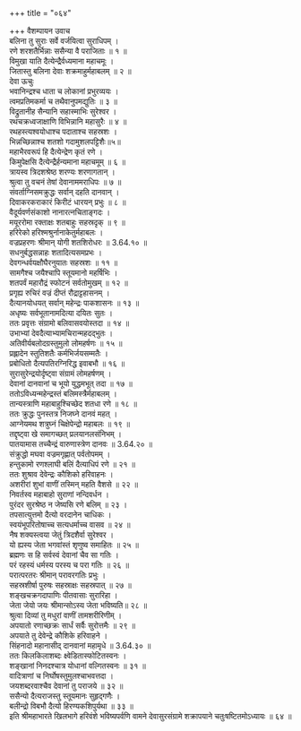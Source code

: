 +++
title = "०६४"

+++
वैशम्पायन उवाच  
बलिना तु सुराः सर्वे वर्जयित्वा सुराधिपम् ।  
रणे शरशतैर्भिन्नाः ससैन्या वै पराजिताः ॥ १ ॥  
विमुखा याति दैत्येन्द्रैर्वध्यमाना महाचमूः ।  
जितास्तु बलिना देवाः शक्रमाहुर्महाबलम् ॥ २ ॥  
देवा ऊचुः  
भवानिन्द्रश्च धाता च लोकानां प्रभुरव्ययः ।  
त्वमप्रतिमकर्मा च तथैवानुपमद्युतिः ॥ ३ ॥  
विद्रुतानीह सैन्यानि सहास्माभिः सुरेश्वर ।  
रथचक्रध्वजाक्षाणि विभिन्नानि महासुरैः ॥ ४ ॥  
रथहस्त्यश्वयोधाश्च पदाताश्च सहस्रशः ।  
भिन्नच्छिन्नाश्च शतशो गदामुशलपट्टिशैः॥५॥  
महाभैरवरूपं हि दैत्येन्द्रेण कृतं रणे ।  
किमुपेक्षसि दैत्येन्द्रैर्हन्यमाना महाचमूम् ॥ ६ ॥  
त्रायस्व त्रिदशश्रेष्ठ शरण्यः शरणागतान् ।  
श्रुत्वा तु वचनं तेषां देवानाममराधिपः ॥ ७ ॥  
संवर्ताग्निसमक्रुद्धः सर्वान् दहति दानवान् ।  
दिवाकरकराकारं किरीटं धारयन् प्रभुः ॥ ८ ॥  
वैदूर्यवर्णसंकाशो नानारत्नचिताङ्गदः ।  
मयूररोमा रक्ताक्षः शतबाहुः सहस्रदृक् ॥ ९ ॥  
हरिरेको हरिश्मश्रुर्नानाकेतुर्महाबलः ।  
वज्रप्रहरणः श्रीमान् योगी शतशिरोधरः ॥ 3.64.१० ॥  
सधनुर्बद्धसन्नाहः शतादित्यसमप्रभः ।  
देवगन्धर्वयक्षौघैरनुयातः सहस्रशः ॥ ११ ॥  
सामगैश्च जयैश्चापि स्तूयमानो महर्षिभिः ।  
शतपर्वं महारौद्रं स्फोटनं सर्वतोमुखम् ॥ १२ ॥  
प्रगृह्य रुचिरं वज्रं दीप्तं रौद्राट्टहासनम् ।  
दैत्यानयोधयत् सर्वान् महेन्द्रः पाकशासनः ॥ १३ ॥  
अधृष्यः सर्वभूतानामदित्या दयितः सुतः ।  
ततः प्रवृत्तः संग्रामो बलिवासवयोस्तदा ॥ १४ ॥  
उभाभ्यां देवदैत्याभ्यामचिरान्महदद्भुतः ।  
अतिवीर्यबलोदग्रस्तुमुलो लोमहर्षणः ॥ १५ ॥  
प्रह्लादेन स्तुतिशतैः कर्मभिर्जयसम्मतैः ।  
प्रबोधितो दैत्यपतिरग्निरिद्ध इवाबभौ ॥ १६ ॥  
सुरासुरेन्द्रयोर्दृष्ट्वा संग्रामं लोमहर्षणम् ।  
देवानां दानवानां च भूयो युद्धमभूत् तदा ॥ १७ ॥  
ततोऽविध्यन्महेन्द्रस्तं बलिमस्त्रैर्महाबलम् ।  
तान्यस्त्राणि महाबाहुश्चिच्छेद शतधा रणे ॥ १८ ॥  
ततः क्रुद्धः पुनस्तत्र निजघ्ने दानवं महत् ।  
आग्नेयमथ शत्रुघ्नं चिक्षेपेन्द्रो महाबलः ॥ १९ ॥  
तद्दृष्ट्वा खे समागच्छत् प्रलयानलसंनिभम् ।  
पातयामास तच्चैन्द्रं वारुणास्त्रेण दानवः ॥ 3.64.२० ॥  
संक्रुद्धो मघवा वज्रमगृह्णात् पर्वतोपमम् ।  
हन्तुकामो रणश्लाघी बलिं दैत्याधिपं रणे ॥ २१ ॥  
ततः शुश्राव देवेन्द्रः कौशिको हरिवाहनः ।  
अशरीरां शुभां वाणीं तस्मिन् महति वैशसे ॥ २२ ॥  
निवर्तस्व महाबाहो सुराणां नन्दिवर्धन ।  
पुरंदर सुरश्रेष्ठ न जेष्यसि रणे बलिम् ॥ २३ ।  
तपसात्युत्तमो दैत्यो वरदानेन चाधिकः ।  
स्वयंभूपरितोषाच्च सत्यधर्माच्च वासव ॥ २४ ॥  
नैष शक्यस्त्वया जेतुं त्रिदशैर्वा सुरेश्वर ।  
यो ह्यस्य जेता भगवांस्तं शृणुष्व समाहितः ॥ २५ ॥  
ब्रह्मणः स हि सर्वस्वं देवानां चैव सा गतिः ।  
परं रहस्यं धर्मस्य परस्य च परा गतिः ॥ २६ ॥  
परात्परतरः श्रीमान् परावरगतिः प्रभुः ।  
सहस्रशीर्षा पुरुषः सहस्राक्षः सहस्रपात् ॥ २७ ॥  
शङ्खचक्रगदापाणिः पीतवासाः सुरारिहा ।  
जेता जेयो जयः श्रीमान्सोऽस्य जेता भविष्यति॥ २८ ॥  
श्रुत्वा दिव्यां तु मधुरां वाणीं तामशरीरिणीम् ।  
अपयातो रणाच्छक्रः सार्धं सर्वैः सुरोत्तमैः ॥ २९ ॥  
अपयाते तु देवेन्द्रे कौशिके हरिवाहने ।  
सिंहनादो महानासीद् दानवानां महामृधे ॥ 3.64.३० ॥  
ततः किलकिलाशब्दः क्ष्वेडितास्फोटितस्वनः ।  
शङ्खानां निनदश्चात्र योधानां वल्गितस्वनः ॥ ३१ ॥  
वादित्राणां च निर्घोषस्तुमुलश्चाभवत्तदा ।  
जयशब्दरवाश्चैव देवानां तु पराजये ॥ ३२ ॥  
ससैन्यो दैत्यराजस्तु स्तूयमानः सुहृद्गणैः ।  
बलीन्द्रो विबभौ दैत्यो हिरण्यकशिपुर्यथा ॥ ३३ ॥  
इति श्रीमहाभारते खिलभागे हरिवंशे भविष्यपर्वणि वामने देवासुरसंग्रामे शक्रापयाने चतुःषष्टितमोऽध्यायः ॥ ६४ ॥
